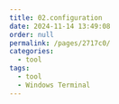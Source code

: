 ```yaml
---
title: 02.configuration
date: 2024-11-14 13:49:08
order: null
permalink: /pages/2717c0/
categories: 
  - tool
tags: 
  - tool
  - Windows Terminal
---
```

